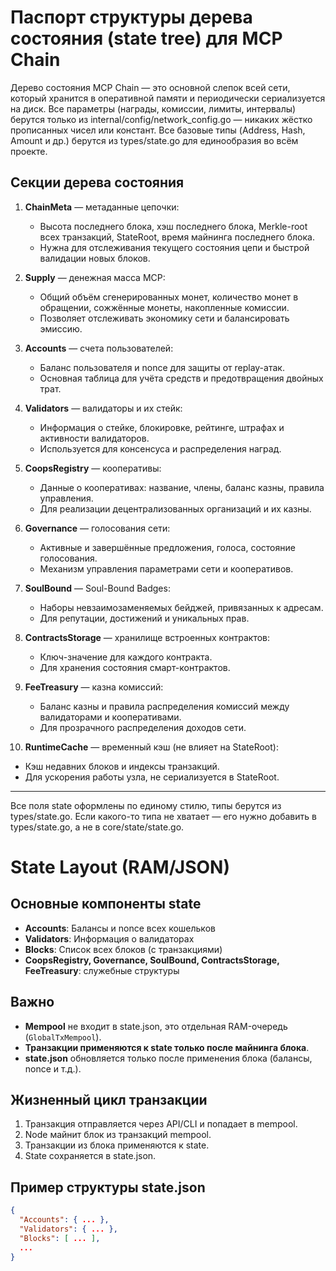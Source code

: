 # Паспорт структуры дерева состояния (state tree) для MCP Chain

Дерево состояния MCP Chain — это основной слепок всей сети, который хранится в оперативной памяти и периодически сериализуется на диск. Все параметры (награды, комиссии, лимиты, интервалы) берутся только из internal/config/network_config.go — никаких жёстко прописанных чисел или констант. Все базовые типы (Address, Hash, Amount и др.) берутся из types/state.go для единообразия во всём проекте.

## Секции дерева состояния

1. **ChainMeta** — метаданные цепочки:
   - Высота последнего блока, хэш последнего блока, Merkle-root всех транзакций, StateRoot, время майнинга последнего блока.
   - Нужна для отслеживания текущего состояния цепи и быстрой валидации новых блоков.

2. **Supply** — денежная масса MCP:
   - Общий объём сгенерированных монет, количество монет в обращении, сожжённые монеты, накопленные комиссии.
   - Позволяет отслеживать экономику сети и балансировать эмиссию.

3. **Accounts** — счета пользователей:
   - Баланс пользователя и nonce для защиты от replay-атак.
   - Основная таблица для учёта средств и предотвращения двойных трат.

4. **Validators** — валидаторы и их стейк:
   - Информация о стейке, блокировке, рейтинге, штрафах и активности валидаторов.
   - Используется для консенсуса и распределения наград.

5. **CoopsRegistry** — кооперативы:
   - Данные о кооперативах: название, члены, баланс казны, правила управления.
   - Для реализации децентрализованных организаций и их казны.

6. **Governance** — голосования сети:
   - Активные и завершённые предложения, голоса, состояние голосования.
   - Механизм управления параметрами сети и кооперативов.

7. **SoulBound** — Soul-Bound Badges:
   - Наборы невзаимозаменяемых бейджей, привязанных к адресам.
   - Для репутации, достижений и уникальных прав.

8. **ContractsStorage** — хранилище встроенных контрактов:
   - Ключ-значение для каждого контракта.
   - Для хранения состояния смарт-контрактов.

9. **FeeTreasury** — казна комиссий:
   - Баланс казны и правила распределения комиссий между валидаторами и кооперативами.
   - Для прозрачного распределения доходов сети.

10. **RuntimeCache** — временный кэш (не влияет на StateRoot):
   - Кэш недавних блоков и индексы транзакций.
   - Для ускорения работы узла, не сериализуется в StateRoot.

---

Все поля state оформлены по единому стилю, типы берутся из types/state.go. Если какого-то типа не хватает — его нужно добавить в types/state.go, а не в core/state/state.go.

# State Layout (RAM/JSON)

## Основные компоненты state
- **Accounts**: Балансы и nonce всех кошельков
- **Validators**: Информация о валидаторах
- **Blocks**: Список всех блоков (с транзакциями)
- **CoopsRegistry, Governance, SoulBound, ContractsStorage, FeeTreasury**: служебные структуры

## Важно
- **Mempool** не входит в state.json, это отдельная RAM-очередь (`GlobalTxMempool`).
- **Транзакции применяются к state только после майнинга блока**.
- **state.json** обновляется только после применения блока (балансы, nonce и т.д.).

## Жизненный цикл транзакции
1. Транзакция отправляется через API/CLI и попадает в mempool.
2. Node майнит блок из транзакций mempool.
3. Транзакции из блока применяются к state.
4. State сохраняется в state.json.

## Пример структуры state.json
```json
{
  "Accounts": { ... },
  "Validators": { ... },
  "Blocks": [ ... ],
  ...
}
``` 